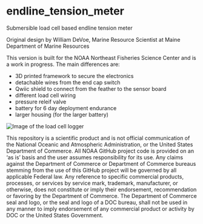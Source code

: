 # endline_tension_meter
 Submersible load cell based endline tension meter

Original design by William DeVoe, Marine Resource Scientist at Maine Department of Marine Resources 

This version is built for the NOAA Northeast Fisheries Science Center and is a work in progress.  The main differences are:
- 3D printed framework to secure the electronics
- detachable wires from the end cap switch
- Qwiic shield to connect from the feather to the sensor board
- different load cell wiring
- pressure releif valve
- battery for 6 day deployment endurance
- larger housing (for the larger battery)

<img src="Images/LargeVersion.jpg" alt="Image of the load cell logger" />

This repository is a scientific product and is not official communication of the National Oceanic and Atmospheric Administration, or the United States Department of Commerce. All NOAA GitHub project code is provided on an ‘as is’ basis and the user assumes responsibility for its use. Any claims against the Department of Commerce or Department of Commerce bureaus stemming from the use of this GitHub project will be governed by all applicable Federal law. Any reference to specific commercial products, processes, or services by service mark, trademark, manufacturer, or otherwise, does not constitute or imply their endorsement, recommendation or favoring by the Department of Commerce. The Department of Commerce seal and logo, or the seal and logo of a DOC bureau, shall not be used in any manner to imply endorsement of any commercial product or activity by DOC or the United States Government.
